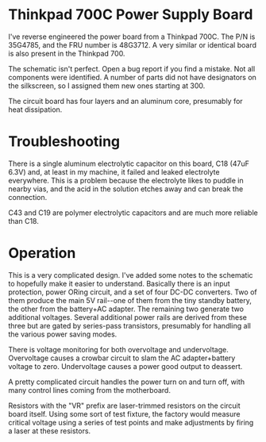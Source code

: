 # Thinkpad 700C Power Supply Board

I've reverse engineered the power board from a Thinkpad 700C. The P/N is 35G4785, and the FRU number is 48G3712. A very similar or identical board is also present in the Thinkpad 700.

The schematic isn't perfect. Open a bug report if you find a mistake. Not all components were identified. A number of parts did not have designators on the silkscreen, so I assigned them new ones starting at 300.

The circuit board has four layers and an aluminum core, presumably for heat dissipation.

# Troubleshooting

There is a single aluminum electrolytic capacitor on this board, C18 (47uF 6.3V) and, at least in my machine, it failed and leaked electrolyte everywhere. This is a problem because the electrolyte likes to puddle in nearby vias, and the acid in the solution etches away and can break the connection.

C43 and C19 are polymer electrolytic capacitors and are much more reliable than C18.

# Operation

This is a very complicated design. I've added some notes to the schematic to hopefully make it easier to understand. Basically there is an input protection, power ORing circuit, and a set of four DC-DC converters. Two of them produce the main 5V rail--one of them from the tiny standby battery, the other from the battery+AC adapter. The remaining two generate two additional voltages. Several additional power rails are derived from these three but are gated by series-pass transistors, presumably for handling all the various power saving modes.

There is voltage monitoring for both overvoltage and undervoltage. Overvoltage causes a crowbar circuit to slam the AC adapter+battery voltage to zero. Undervoltage causes a power good output to deassert.

A pretty complicated circuit handles the power turn on and turn off, with many control lines coming from the motherboard.

Resistors with the "VR" prefix are laser-trimmed resistors on the circuit board itself. Using some sort of test fixture, the factory would measure critical voltage using a series of test points and make adjustments by firing a laser at these resistors.

